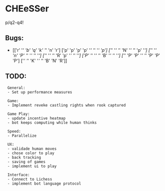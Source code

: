 # CHEeSSer
p/q2-q4!

## Bugs:
- [['r' '_' 'b' 'q' 'k' '_' 'n' 'r']
 ['p' 'p' 'p' 'p' '_' '_' '_' 'p']
 ['_' '_' '_' 'N' '_' '_' 'p' '_']
 ['_' '_' 'n' 'P' '_' '_' '_' '_']
 ['_' '_' '_' 'R' 'p' '_' '_' '_']
 ['P' '_' '_' '_' 'B' '_' '_' '_']
 ['_' 'P' 'P' '_' '_' 'P' 'P' 'P']
 ['_' '_' 'K' '_' '_' 'B' 'N' 'R']]
## TODO:
     General:
     - Set up performance measures
     
     Game:
     - Implement reveke castling rights when rook captured

     Game Play:
     - update incentive heatmap
     - bot keeps computing while human thinks
     
     Speed:
     - Parallelize

     UX:
     - validade human moves
     - chose color to play
     - back tracking 
     - saving of games
     - implement ui to play
     
     Interface:
     - Connect to Lichess 
     - implement bot language protocol

